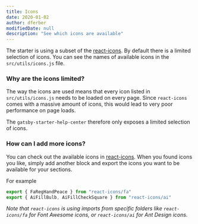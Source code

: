 ```yaml
---
title: Icons
date: 2020-01-02
author: dferber
modifiedDate: null
description: "See which icons are available"
---
```


The starter is using a subset of the [react-icons](https://react-icons.netlify.com/#/). By default there is a limited selection of icons. You can see the names of available icons in the `src/utils/icons.js` file.

### Why are the icons limited?

The way the icons are used means that every icon listed in `src/utils/icons.js` needs to be loaded on every page. Since `react-icons` comes with a massive amount of icons, this would lead to very poor performance on page loads.

The `gatsby-starter-help-center` therefore only exposes a limited selection of icons.

### How can I add more icons?

You can check out the available icons in [react-icons](https://react-icons.netlify.com/#/). When you found icons you like, simply add another block and export the icons you want to be available for your sections.

For example

```js
export { FaRegHandPeace } from "react-icons/fa"
export { AiFillBulb, AiFillCheckSquare } from "react-icons/ai"
```

_Note that `react-icons` is using imports from specific folders like `react-icons/fa` for Font Awesome icons, or `react-icons/ai` for Ant Design icons._
